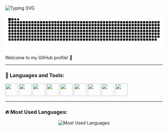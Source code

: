 ### <p align="center">
  <img src="https://readme-typing-svg.demolab.com?font=Fira+Code&size=25&pause=1000&color=00FF00&background=000000&width=500&lines=Hi+there%2C+I'm+Dery+Wahyu+Perdana!;Welcome+to+my+GitHub!;Tech+Enthusiast+%7C+Web+Developer+%7C+Problem+Solver" alt="Typing SVG" />
</p> 

<p align="center">
  <img src="https://raw.githubusercontent.com/Platane/snk/output/github-contribution-grid-snake-dark.svg" alt="Matrix Code Animation" />
</p>

Welcome to my GitHub profile! 🚀  

---

### 🚀 Languages and Tools:
<p align="left">
  <img src="https://cdn.jsdelivr.net/gh/devicons/devicon/icons/html5/html5-original.svg" width="40" height="40"/>  
  <img src="https://cdn.jsdelivr.net/gh/devicons/devicon/icons/css3/css3-original.svg" width="40" height="40"/>  
  <img src="https://cdn.jsdelivr.net/gh/devicons/devicon/icons/javascript/javascript-original.svg" width="40" height="40"/>  
  <img src="https://cdn.jsdelivr.net/gh/devicons/devicon/icons/php/php-original.svg" width="40" height="40"/>  
  <img src="https://cdn.jsdelivr.net/gh/devicons/devicon/icons/python/python-original.svg" width="40" height="40"/>   
  <img src="https://cdn.jsdelivr.net/gh/devicons/devicon/icons/bootstrap/bootstrap-original.svg" width="40" height="40"/>  
  <img src="https://cdn.jsdelivr.net/gh/devicons/devicon/icons/tailwindcss/tailwindcss-original.svg" width="40" height="40"/>
  <img src="https://cdn.jsdelivr.net/gh/devicons/devicon/icons/postman/postman-original.svg" width="40" height="40"/>
 <img src="https://cdn.jsdelivr.net/gh/devicons/devicon/icons/git/git-original.svg" width="40" height="40"/>
</p>

---

### 🔥 Most Used Languages:
<p align="center">
  <img src="https://github-readme-stats.vercel.app/api/top-langs/?username=derywahyu&layout=compact&theme=radical" alt="Most Used Languages" />
</p>
